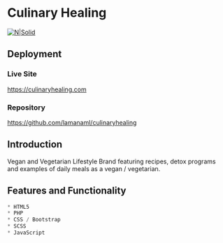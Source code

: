 # Culinary Healing

[![N|Solid](http://culinaryhealing.com/assets/images/chlogo-tran.png)](https://culinaryhealing.com)
## Deployment
 ### Live Site
 https://culinaryhealing.com

 ### Repository
 https://github.com/lamanaml/culinaryhealing



## Introduction
Vegan and Vegetarian Lifestyle Brand featuring recipes, detox programs and examples of daily meals as a vegan / vegetarian.


## Features and Functionality
```python
* HTML5
* PHP
* CSS / Bootstrap
* SCSS
* JavaScript

```












